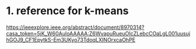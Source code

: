 # 1. reference for k-means
https://ieeexplore.ieee.org/abstract/document/8970314?casa_token=5jK_W60AuloAAAAA:Z6WvapuRueuOIcZLebcCOaLgL001uusujhGOJ9_CF1EpytkS-Em3UKyo73TdoqLXINOrxcaOhPE
